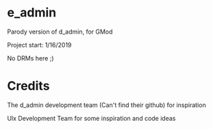 # e_admin

Parody version of d_admin, for GMod

Project start: 1/16/2019

No DRMs here ;)

Credits
======

The d_admin development team (Can't find their github) for inspiration

Ulx Development Team for some inspiration and code ideas
